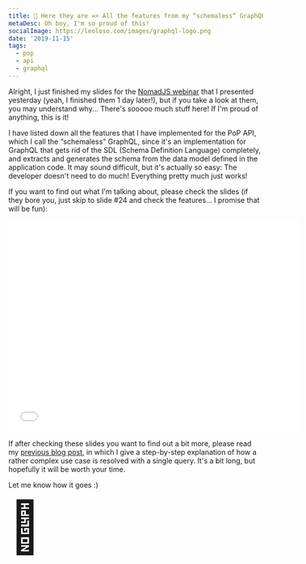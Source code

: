 ```yaml
---
title: 🚀 Here they are => All the features from my “schemaless” GraphQL
metaDesc: Oh boy, I'm so proud of this!
socialImage: https://leoloso.com/images/graphql-logo.png
date: '2019-11-15'
tags:
  - pop
  - api
  - graphql
---
```


Alright, I just finished my slides for the [NomadJS webinar](https://nomadjs.com/live/kSk2ymG1OgnfnDchrCuVp/Introduction-to-the--schemaless--GraphQL/) that I presented yesterday (yeah, I finished them 1 day later!), but if you take a look at them, you may understand why... There's sooooo much stuff here! If I'm proud of anything, this is it!

I have listed down all the features that I have implemented for the PoP API, which I call the “schemaless” GraphQL, since it's an implementation for GraphQL that gets rid of the SDL (Schema Definition Language) completely, and extracts and generates the schema from the data model defined in the application code. It may sound difficult, but it's actually so easy: The developer doesn't need to do much! Everything pretty much just works!

If you want to find out what I'm talking about, please check the slides (if they bore you, just skip to slide #24 and check the features... I promise that will be fun):

<iframe src="//slides.com/leoloso/graphql/embed" width="576" height="420" scrolling="no" frameborder="0" webkitallowfullscreen mozallowfullscreen allowfullscreen></iframe>

If after checking these slides you want to find out a bit more, please read my [previous blog post](/posts/demonstrating-pop-api-graphql-on-steroids/), in which I give a step-by-step explanation of how a rather complex use case is resolved with a single query. It's a bit long, but hopefully it will be worth your time.

Let me know how it goes :)

<span style="font-size: 100px">🙌</span>